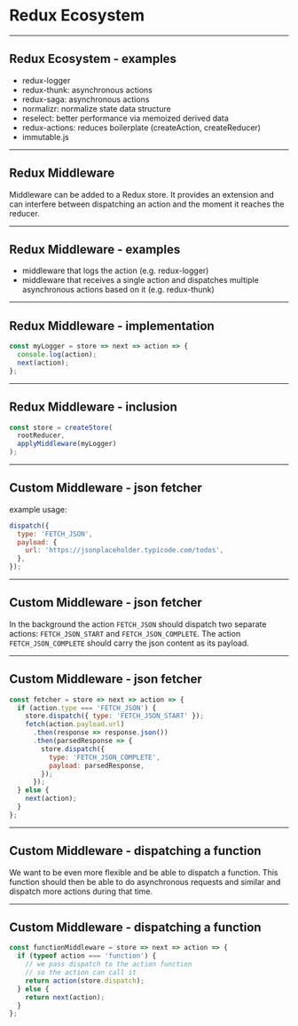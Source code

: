 # Redux Ecosystem

---

## Redux Ecosystem - examples

- redux-logger
- redux-thunk: asynchronous actions
- redux-saga: asynchronous actions
- normalizr: normalize state data structure
- reselect: better performance via memoized derived data
- redux-actions: reduces boilerplate (createAction, createReducer)
- immutable.js

---

## Redux Middleware

Middleware can be added to a Redux store. It provides an extension and can interfere between dispatching an action and the moment it reaches the reducer.

---

## Redux Middleware - examples

- middleware that logs the action (e.g. redux-logger)
- middleware that receives a single action and dispatches multiple asynchronous actions based on it (e.g. redux-thunk)

---

## Redux Middleware - implementation

```js
const myLogger = store => next => action => {
  console.log(action);
  next(action);
};
```

---

## Redux Middleware - inclusion

```ts
const store = createStore(
  rootReducer,
  applyMiddleware(myLogger)
);
```

---

## Custom Middleware - json fetcher

example usage:

```js
dispatch({
  type: 'FETCH_JSON',
  payload: {
    url: 'https://jsonplaceholder.typicode.com/todos',
  },
});
```

---

## Custom Middleware - json fetcher

In the background the action `FETCH_JSON` should dispatch two separate actions: `FETCH_JSON_START` and `FETCH_JSON_COMPLETE`. The action `FETCH_JSON_COMPLETE` should carry the json content as its payload.

---

## Custom Middleware - json fetcher

```js
const fetcher = store => next => action => {
  if (action.type === 'FETCH_JSON') {
    store.dispatch({ type: 'FETCH_JSON_START' });
    fetch(action.payload.url)
      .then(response => response.json())
      .then(parsedResponse => {
        store.dispatch({
          type: 'FETCH_JSON_COMPLETE',
          payload: parsedResponse,
        });
      });
  } else {
    next(action);
  }
};
```

---

## Custom Middleware - dispatching a function

We want to be even more flexible and be able to dispatch a function. This function should then be able to do asynchronous requests and similar and dispatch more actions during that time.

---

## Custom Middleware - dispatching a function

```js
const functionMiddleware = store => next => action => {
  if (typeof action === 'function') {
    // we pass dispatch to the action function
    // so the action can call it
    return action(store.dispatch);
  } else {
    return next(action);
  }
};
```
